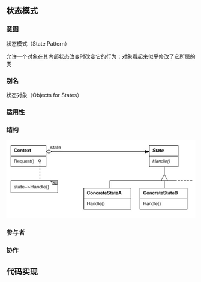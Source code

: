 ## 状态模式

### 意图

状态模式（State Pattern）

允许一个对象在其内部状态改变时改变它的行为；对象看起来似乎修改了它所属的类

### 别名

状态对象（Objects for States）

### 适用性

### 结构

![img](./.assets/状态模式/state_structure-20230524223137529.jpeg)

### 参与者

### 协作

## 代码实现